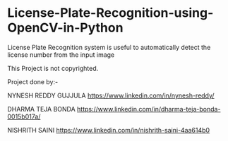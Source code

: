 # License-Plate-Recognition-using-OpenCV-in-Python
License Plate Recognition system is useful to automatically detect the license number from the input image

This Project is not copyrighted.

Project done by:-

NYNESH REDDY GUJJULA   https://www.linkedin.com/in/nynesh-reddy/

DHARMA TEJA BONDA      https://www.linkedin.com/in/dharma-teja-bonda-0015b017a/

NISHRITH SAINI        https://www.linkedin.com/in/nishrith-saini-4aa614b0
